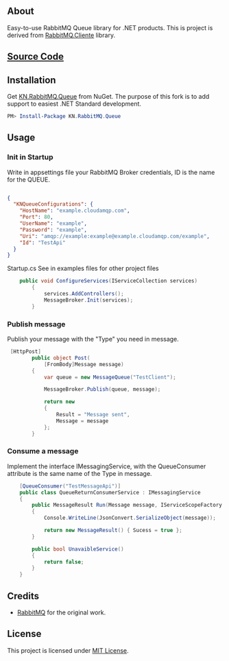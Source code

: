 ## About

Easy-to-use RabbitMQ Queue library for .NET products.
This is project is derived from [RabbitMQ.Cliente](https://www.rabbitmq.com/dotnet.html) library.

## [Source Code](https://github.com/kaiocn1/kn-rabbitmq-queue.git)




## Installation

Get [KN.RabbitMQ.Queue](https://www.nuget.org/packages/KN.RabbitMQ.Queue) from NuGet.  The purpose of this fork is to add support to easiest .NET Standard development.

```powershell
PM> Install-Package KN.RabbitMQ.Queue
```

## Usage

### Init in Startup

Write in appsettings file your RabbitMQ Broker credentials, ID is the name for the QUEUE.

```json

{
  "KNQueueConfigurations": {
    "HostName": "example.cloudamqp.com",
    "Port": 80,
    "UserName": "example",
    "Password": "example",
    "Uri": "amqp://example:example@example.cloudamqp.com/example",
    "Id": "TestApi"
  }
}

```

Startup.cs
See in examples files for other project files

```csharp
    public void ConfigureServices(IServiceCollection services)
        {
            services.AddControllers();
            MessageBroker.Init(services);
        }
```


### Publish message

Publish your message with the "Type" you need in message.

```csharp
 [HttpPost]
        public object Post(
            [FromBody]Message message)
        {
            var queue = new MessageQueue("TestClient");

            MessageBroker.Publish(queue, message);

            return new
            {
                Result = "Message sent",
                Message = message
            };
        }
```

### Consume a message

Implement the interface IMessagingService, with the QueueConsumer attribute is the same name of the Type in message.

```csharp
    [QueueConsumer("TestMessageApi")]
    public class QueueReturnConsumerService : IMessagingService
    {
        public MessageResult Run(Message message, IServiceScopeFactory _scopeFactory)
        {
            Console.WriteLine(JsonConvert.SerializeObject(message));

            return new MessageResult() { Sucess = true };
        }

        public bool UnavaibleService()
        {
            return false;
        }
    }
```

## Credits

- [RabbitMQ](https://www.rabbitmq.com/dotnet.html) for the original work.


## License

This project is licensed under [MIT License](https://github.com/kaiocn1/kn-rabbitmq-queue/blob/master/LICENSE).
